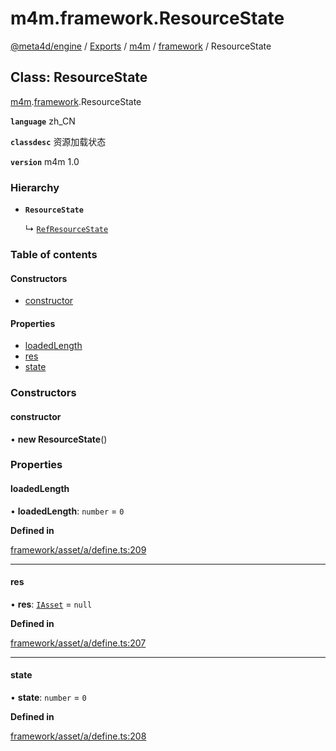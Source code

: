 # m4m.framework.ResourceState

[@meta4d/engine](../) / [Exports](../modules/) / [m4m](../modules/m4m.md) / [framework](../modules/m4m.framework.md) / ResourceState

## Class: ResourceState

[m4m](../modules/m4m.md).[framework](../modules/m4m.framework.md).ResourceState

**`language`** zh\_CN

**`classdesc`** 资源加载状态

**`version`** m4m 1.0

### Hierarchy

*   **`ResourceState`**

    ↳ [`RefResourceState`](m4m.framework.RefResourceState.md)

### Table of contents

#### Constructors

* [constructor](m4m.framework.ResourceState.md#constructor)

#### Properties

* [loadedLength](m4m.framework.ResourceState.md#loadedlength)
* [res](m4m.framework.ResourceState.md#res)
* [state](m4m.framework.ResourceState.md#state)

### Constructors

#### constructor

• **new ResourceState**()

### Properties

#### loadedLength

• **loadedLength**: `number` = `0`

**Defined in**

[framework/asset/a/define.ts:209](https://github.com/meta4d-me/meta4d-engine/blob/cf6bfe6/src/framework/asset/a/define.ts#L209)

***

#### res

• **res**: [`IAsset`](../interfaces/m4m.framework.IAsset.md) = `null`

**Defined in**

[framework/asset/a/define.ts:207](https://github.com/meta4d-me/meta4d-engine/blob/cf6bfe6/src/framework/asset/a/define.ts#L207)

***

#### state

• **state**: `number` = `0`

**Defined in**

[framework/asset/a/define.ts:208](https://github.com/meta4d-me/meta4d-engine/blob/cf6bfe6/src/framework/asset/a/define.ts#L208)
